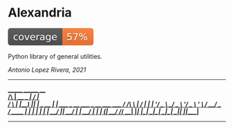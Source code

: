 # Alexandria

![alt text](tests/coverage/coverage.svg ".coverage available in tests/coverage/")

Python library of general utilities.

_Antonio Lopez Rivera, 2021_

---

**[          _____ _____             __                             
    /\   |  __ \_   _|           / _|                            
   /  \  | |__) || |    _ __ ___| |_ ___ _ __ ___ _ __   ___ ___ 
  / /\ \ |  ___/ | |   | '__/ _ \  _/ _ \ '__/ _ \ '_ \ / __/ _ \
 / ____ \| |    _| |_  | | |  __/ ||  __/ | |  __/ | | | (_|  __/
/_/    \_\_|   |_____| |_|  \___|_| \___|_|  \___|_| |_|\___\___|]()**

---


